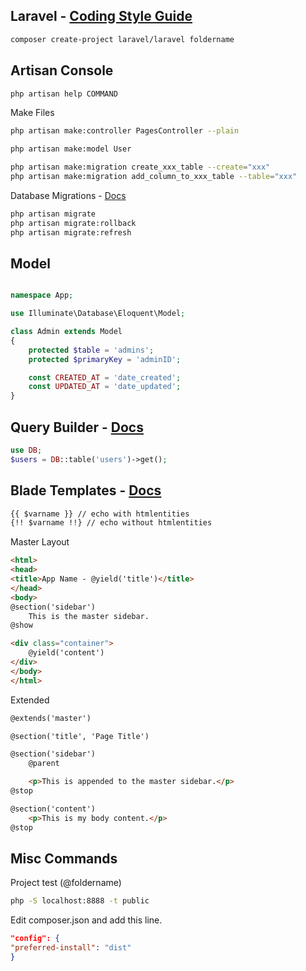 ## Laravel - <a href="http://www.php-fig.org/psr/psr-2/" target="_blank">Coding Style Guide</a>
```sh
composer create-project laravel/laravel foldername
```

## Artisan Console
```sh
php artisan help COMMAND
```

Make Files
```sh
php artisan make:controller PagesController --plain

php artisan make:model User

php artisan make:migration create_xxx_table --create="xxx"
php artisan make:migration add_column_to_xxx_table --table="xxx"
```

Database Migrations - <a href="http://laravel.com/docs/migrations" target="_blank">Docs</a>
```sh
php artisan migrate
php artisan migrate:rollback
php artisan migrate:refresh
```

## Model
```php

namespace App;

use Illuminate\Database\Eloquent\Model;

class Admin extends Model
{
    protected $table = 'admins';
    protected $primaryKey = 'adminID';

    const CREATED_AT = 'date_created';
    const UPDATED_AT = 'date_updated';
}
```

## Query Builder - <a href="http://laravel.com/docs/queries" target="_blank">Docs</a>
```php
use DB;
$users = DB::table('users')->get();
```


## Blade Templates - <a href="http://laravel.com/docs/blade" target="_blank">Docs</a>
```html
{{ $varname }} // echo with htmlentities
{!! $varname !!} // echo without htmlentities
```
Master Layout
```html
<html>
<head>
<title>App Name - @yield('title')</title>
</head>
<body>
@section('sidebar')
    This is the master sidebar.
@show

<div class="container">
    @yield('content')
</div>
</body>
</html>
```
Extended
```html
@extends('master')

@section('title', 'Page Title')

@section('sidebar')
    @parent

    <p>This is appended to the master sidebar.</p>
@stop

@section('content')
    <p>This is my body content.</p>
@stop
```

## Misc Commands
Project test (@foldername)
```sh
php -S localhost:8888 -t public
```

Edit composer.json and add this line.
```json
"config": {
"preferred-install": "dist"
}
```
